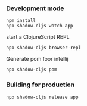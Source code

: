 
### Development mode
```
npm install
npx shadow-cljs watch app
```
start a ClojureScript REPL
```
npx shadow-cljs browser-repl
```

Generate pom foor intellij
```
npx shadow-cljs pom
```
### Building for production

```
npx shadow-cljs release app
```
